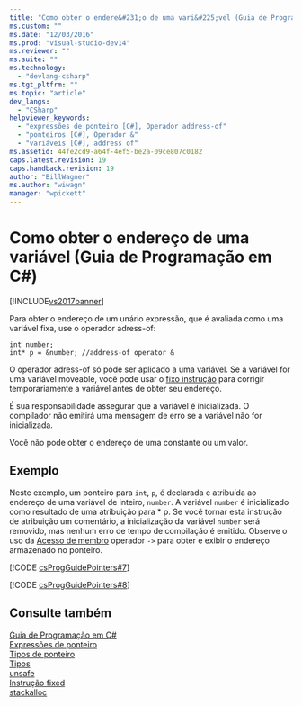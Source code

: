 ```yaml
---
title: "Como obter o endere&#231;o de uma vari&#225;vel (Guia de Programa&#231;&#227;o em C#) | Microsoft Docs"
ms.custom: ""
ms.date: "12/03/2016"
ms.prod: "visual-studio-dev14"
ms.reviewer: ""
ms.suite: ""
ms.technology: 
  - "devlang-csharp"
ms.tgt_pltfrm: ""
ms.topic: "article"
dev_langs: 
  - "CSharp"
helpviewer_keywords: 
  - "expressões de ponteiro [C#], Operador address-of"
  - "ponteiros [C#], Operador &"
  - "variáveis [C#], address of"
ms.assetid: 44fe2cd9-a64f-4ef5-be2a-09ce807c0182
caps.latest.revision: 19
caps.handback.revision: 19
author: "BillWagner"
ms.author: "wiwagn"
manager: "wpickett"
---
```

# Como obter o endere&#231;o de uma vari&#225;vel (Guia de Programa&#231;&#227;o em C#)
[!INCLUDE[vs2017banner](../../../csharp/includes/vs2017banner.md)]

Para obter o endereço de um unário expressão, que é avaliada como uma variável fixa, use o operador adress\-of:  
  
```  
int number;  
int* p = &number; //address-of operator &  
```  
  
 O operador adress\-of só pode ser aplicado a uma variável.  Se a variável for uma variável moveable, você pode usar o  [fixo instrução](../../../csharp/language-reference/keywords/fixed-statement.md) para corrigir temporariamente a variável antes de obter seu endereço.  
  
 É sua responsabilidade assegurar que a variável é inicializada.  O compilador não emitirá uma mensagem de erro se a variável não for inicializada.  
  
 Você não pode obter o endereço de uma constante ou um valor.  
  
## Exemplo  
 Neste exemplo, um ponteiro para `int`, `p`, é declarada e atribuída ao endereço de uma variável de inteiro, `number`.  A variável `number` é inicializado como resultado de uma atribuição para \* p.  Se você tornar esta instrução de atribuição um comentário, a inicialização da variável `number` será removido, mas nenhum erro de tempo de compilação é emitido.  Observe o uso da  [Acesso de membro](../../../csharp/programming-guide/unsafe-code-pointers/how-to-access-a-member-with-a-pointer.md) operador `->` para obter e exibir o endereço armazenado no ponteiro.  
  
 [!CODE [csProgGuidePointers#7](../CodeSnippet/VS_Snippets_VBCSharp/csProgGuidePointers#7)]  
  
 [!CODE [csProgGuidePointers#8](../CodeSnippet/VS_Snippets_VBCSharp/csProgGuidePointers#8)]  
  
## Consulte também  
 [Guia de Programação em C\#](../../../csharp/programming-guide/index.md)   
 [Expressões de ponteiro](../../../csharp/programming-guide/unsafe-code-pointers/pointer-expressions.md)   
 [Tipos de ponteiro](../../../csharp/programming-guide/unsafe-code-pointers/pointer-types.md)   
 [Tipos](../../../csharp/language-reference/keywords/types.md)   
 [unsafe](../../../csharp/language-reference/keywords/unsafe.md)   
 [Instrução fixed](../../../csharp/language-reference/keywords/fixed-statement.md)   
 [stackalloc](../../../csharp/language-reference/keywords/stackalloc.md)